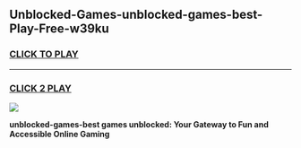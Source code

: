 
## Unblocked-Games-unblocked-games-best-Play-Free-w39ku
<h3>
<a href="https://premium76.site?title=unblocked-games-best&ref=18A">CLICK TO PLAY</a></h3>
<hr>

<h3>
<a href="https://premium76.site?title=unblocked-games-best&ref=18A">CLICK 2 PLAY</a>
  
</h3>

<a href="https://premium76.site?title=unblocked-games-best&ref=18A"><img src="https://clearcache.store/games.png"></a>


**unblocked-games-best games unblocked: Your Gateway to Fun and Accessible Online Gaming**
